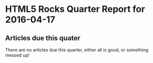 HTML5 Rocks Quarter Report for 2016-04-17
=========================================

Articles due this quater
------------------------

There are no articles due this quarter, either all is good, or something messed up!

